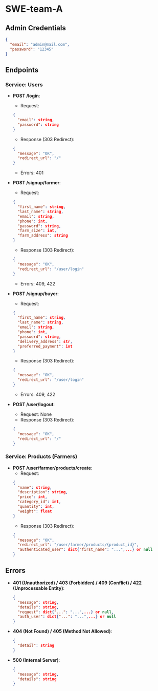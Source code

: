 # SWE-team-A

## Admin Credentials

```json
{
  "email": "admin@mail.com",
  "password": "12345"
}
 ```

## Endpoints

### Service: Users

- **POST /login**:
    - Request:
  ```json
  {
    "email": string,
    "password": string
  }
  ```
    - Response (303 Redirect):
  ```json
  {
    "message": "OK",
    "redirect_url": "/"
  }
  ```
    - Errors: 401


- **POST /signup/farmer**:
    - Request:
  ```json
  {
    "first_name": string,
    "last_name": string,
    "email": string,
    "phone": int,
    "password": string,
    "farm_size": int,
    "farm_address": string
  }
  ```
    - Response (303 Redirect):
  ```json
  {
    "message": "OK",
    "redirect_url": "/user/login"
  }
  ```
    - Errors: 409, 422


- **POST /signup/buyer**:
    - Request:
  ```json
  {
    "first_name": string,
    "last_name": string,
    "email": string,
    "phone": int,
    "password": string,
    "delivery_address": str,
    "preferred_payment": int
  }
  ```
    - Response (303 Redirect):
  ```json
  {
    "message": "OK",
    "redirect_url": "/user/login"
  }
  ```
    - Errors: 409, 422


- **POST /user/logout**:
    - Request: None
    - Response (303 Redirect):
  ```json
  {
    "message": "OK",
    "redirect_url": "/"
  }
  ```

### Service: Products (Farmers)

- **POST /user/farmer/products/create**:
    - Request:
  ```json
  {
    "name": string,
    "description": string,
    "price": int,
    "category_id": int,
    "quantity": int,
    "weight": float
  }
  ```
    - Response (303 Redirect):
  ```json
  {
    "message": "OK",
    "redirect_url": "/user/farmer/products/{product_id}",
    "authenticated_user": dict{"first_name": "...",...} or null
  }
  ```

## Errors

- **401 (Unauthorized) / 403 (Forbidden) / 409 (Conflict) / 422 (Unprocessable Entity)**:
  ```json
  {
    "message": string,
    "details": string,
    "request": dict{"...": "...",...} or null,
    "auth_user": dict{"...": "...",...} or null
  }
  ```

- **404 (Not Found) / 405 (Method Not Allowed)**:
  ```json
  {
    "detail": string
  }
  ```

- **500 (Internal Server)**:
  ```json
  {
    "message": string,
    "details": string
  }
  ```